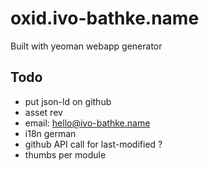 # oxid.ivo-bathke.name

Built with yeoman webapp generator

## Todo
- put json-ld on github
- asset rev
- email: hello@ivo-bathke.name
- i18n german
- github API call for last-modified ?
- thumbs per module
